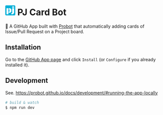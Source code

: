 # <img src='assets/pj-card-bot-192x192.png' width='32' alt='pj-icon'> PJ Card Bot

🤖 A GitHub App built with [Probot](https://github.com/probot/probot) that automatically adding cards of Issue/Pull Request on a Project board.

## Installation

Go to the [GitHub App page](https://github.com/apps/pj-card-bot) and click `Install` (or `Configure` if you already installed it).

## Development

See. https://probot.github.io/docs/development/#running-the-app-locally

```sh
# build & watch
$ npm run dev
```
